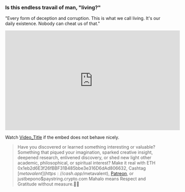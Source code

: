 ### Is this endless travail of man, "living?"

"Every form of deception and corruption. This is what we call living. It's our daily existence. Nobody can cheat us of that."

<iframe id="ytplayer" type="text/html" width="560" height="320" src="https://www.youtube.com/embed/ui8iWfLu3Zo?autoplay=1"
  frameborder="0"></iframe>

Watch [Video_Title](https://youtu.be/JnA8GUtXpXY) if the embed does not behave nicely.

<p></p>
<p></p>
<p></p>
<p></p>

> Have you discovered or learned something interesting or valuable? Something that piqued your imagination, sparked creative insight, deepened research, enlivened discovery, or shed new light other academic, philosophical, or spiritual interest? Make it real with ETH 0x1eb2d6E3f26fBBF31B485bbe3e316D6dAd806632, Cashtag [$metavalent](https://cash.app/$metavalent), [Patreon](https://patreon.com/metavalent), or justbepono$paystring.crypto.com Mahalo means Respect and Gratitude without measure.🙏🏼
